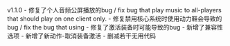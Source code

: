 v1.1.0
    - 修复了个人音频公屏播放的bug / fix bug that play music to all-players that should play on one client only.
    - 修复禁用核心系统时使用动力鞋会导致的bug / fix the bug that using
    - 修复了激活装备时可能导致的bug
    - 新增了兼容性选项
    - 新增了新动作-取消装备激活
    - 删减若干无用代码

